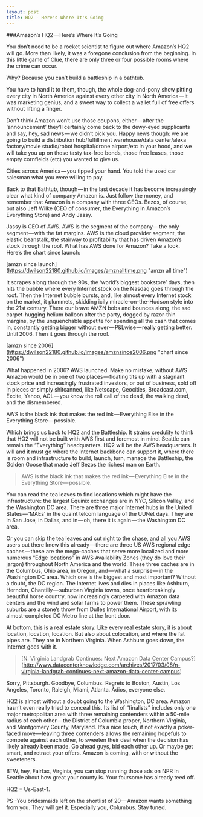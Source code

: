 ```yaml
---
layout: post
title: HQ2 - Here's Where It's Going
---
```


###Amazon’s HQ2 — Here’s Where It’s Going

You don’t need to be a rocket scientist to figure out where Amazon’s HQ2 will go. More than likely, it was a foregone conclusion from the beginning. In this little game of Clue, there are only three or four possible rooms where the crime can occur.

Why? Because you can’t build a battleship in a bathtub.

You have to hand it to them, though, the whole dog-and-pony show pitting every city in North America against every other city in North America — it was marketing genius, and a sweet way to collect a wallet full of free offers without lifting a finger.

Don’t think Amazon won’t use those coupons, either — after the ‘announcement’ they’ll certainly come back to the dewy-eyed supplicants and say, hey, sad news — we didn’t pick you. Happy news though: we are going to build a distribution hub/fulfillment warehouse/data center/alexa factory/movie studio/robot hospital/drone airport/etc in your hood, and we will take you up on those tasty tax-free bonds, those free leases, those empty cornfields (etc) you wanted to give us.

Cities across America — you tipped your hand. You told the used car salesman what you were willing to pay.

Back to that Bathtub, though — in the last decade it has become increasingly clear what kind of company Amazon is. Just follow the money, and remember that Amazon is a company with three CEOs. Bezos, of course, but also Jeff Wilke (CEO of consumer, the Everything in Amazon’s Everything Store) and Andy Jassy.

Jassy is CEO of AWS. AWS is the segment of the company — the only segment — with the fat margins. AWS is the cloud provider segment, the elastic beanstalk, the stairway to profitability that has driven Amazon’s stock through the roof. What has AWS done for Amazon? Take a look. Here’s the chart since launch:

[amzn since launch] (https://dwilson22180.github.io/images/amznalltime.png "amzn all time")

It scrapes along through the 90s, the ‘world’s biggest bookstore’ days, then hits the bubble where every Internet stock on the Nasdaq goes through the roof. Then the Internet bubble bursts, and, like almost every Internet stock on the market, it plummets, skidding icily miracle-on-the-Hudson style into the 21st century. There our brave AMZN bobs and bounces along, the sad carpet-hugging helium balloon after the party, dogged by razor-thin margins, by the unquenchable appetite for spending all the cash that comes in, constantly getting bigger without ever — P&Lwise — really getting better. Until 2006. Then it goes through the roof.

[amzn since 2006] (https://dwilson22180.github.io/images/amznsince2006.png "chart since 2006")

What happened in 2006? AWS launched. Make no mistake, without AWS Amazon would be in one of two places — floating tits up with a stagnant stock price and increasingly frustrated investors, or out of business, sold off in pieces or simply shitcanned, like Netscape, Geocities, Broadcast.com, Excite, Yahoo, AOL — you know the roll call of the dead, the walking dead, and the dismembered.

AWS is the black ink that makes the red ink — Everything Else in the Everything Store — possible.

Which brings us back to HQ2 and the Battleship. It strains credulity to think that HQ2 will not be built with AWS first and foremost in mind. Seattle can remain the “Everything” headquarters. HQ2 will be the AWS headquarters. It will and it must go where the Internet backbone can support it, where there is room and infrastructure to build, launch, turn, manage the Battleship, the Golden Goose that made Jeff Bezos the richest man on Earth.

>AWS is the black ink that makes the red ink — Everything Else in the Everything Store — possible.

You can read the tea leaves to find locations which might have the infrastructure: the largest Equinix exchanges are in NYC, Silicon Valley, and the Washington DC area. There are three major Internet hubs in the United States — ‘MAEs’ in the quaint telcom language of the UUNet days. They are in San Jose, in Dallas, and in — oh, there it is again — the Washington DC area.

Or you can skip the tea leaves and cut right to the chase, and all you AWS users out there know this already — there are three US AWS regional edge caches — these are the mega-caches that serve more localized and more numerous “Edge locations” in AWS Availability Zones (they do love their jargon) throughout North America and the world. These three caches are in the Columbus, Ohio area, in Oregon, and — what a surprise — in the Washington DC area. Which one is the biggest and most important? Without a doubt, the DC region. The Internet lives and dies in places like Ashburn, Herndon, Chantilly — suburban Virginia towns, once heartbreakingly beautiful horse country, now increasingly carpeted with Amazon data centers and the wind and solar farms to power them. These sprawling suburbs are a stone’s throw from Dulles International Airport, with its almost-completed DC Metro line at the front door.

At bottom, this is a real estate story. Like every real estate story, it is about location, location, location. But also about colocation, and where the fat pipes are. They are in Northern Virginia. When Ashburn goes down, the Internet goes with it.

>[N. Virginia Landgrab Continues: Next Amazon Data Center Campus?] (http://www.datacenterknowledge.com/archives/2017/03/08/n-virginia-landgrab-continues-next-amazon-data-center-campus)
	
Sorry, Pittsburgh. Goodbye, Columbus. Regrets to Boston, Austin, Los Angeles, Toronto, Raleigh, Miami, Atlanta. Adios, everyone else.

HQ2 is almost without a doubt going to the Washington, DC area. Amazon hasn’t even really tried to conceal this. Its list of “finalists” includes only one major metropolitan area with three remaining contenders within a 50-mile radius of each other — the District of Columbia proper, Northern Virginia, and Montgomery County, Maryland. It’s a nice touch, if not exactly a poker-faced move — leaving three contenders allows the remaining hopefuls to compete against each other, to sweeten their deal when the decision has likely already been made. Go ahead guys, bid each other up. Or maybe get smart, and retract your offers. Amazon is coming, with or without the sweeteners.

BTW, hey, Fairfax, Virginia, you can stop running those ads on NPR in Seattle about how great your county is. Your foursome has already teed off.

HQ2 = Us-East-1.

PS -You bridesmaids left on the shortlist of 20 — Amazon wants something from you. They will get it. Especially you, Columbus. Stay tuned.


